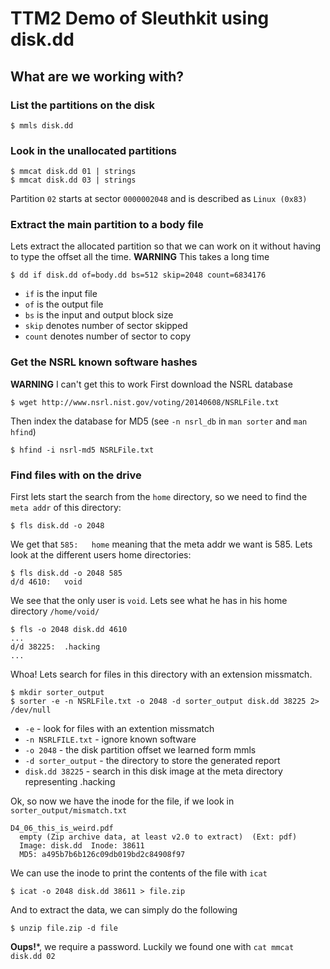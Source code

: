 # TTM2 Demo of Sleuthkit using disk.dd

## What are we working with?

### List the partitions on the disk

    $ mmls disk.dd

### Look in the unallocated partitions

    $ mmcat disk.dd 01 | strings
    $ mmcat disk.dd 03 | strings

Partition `02` starts at sector `0000002048` and is described as `Linux (0x83)`

### Extract the main partition to a body file
Lets extract the allocated partition so that we can work on it without having to type the offset all the time. 
**WARNING** This takes a long time

    $ dd if disk.dd of=body.dd bs=512 skip=2048 count=6834176

- `if` is the input file
- `of` is the output file
- `bs` is the input and output block size 
- `skip` denotes number of sector skipped
- `count` denotes number of sector to copy

### Get the NSRL known software hashes

**WARNING** I can't get this to work
First download the NSRL database

    $ wget http://www.nsrl.nist.gov/voting/20140608/NSRLFile.txt

Then index the database for MD5 (see `-n nsrl_db` in `man sorter` and `man hfind`)

    $ hfind -i nsrl-md5 NSRLFile.txt 

### Find files with on the drive
First lets start the search from the `home` directory, so we need to find the `meta addr` of this directory:

    $ fls disk.dd -o 2048

We get that `585:   home` meaning that the meta addr we want is 585. Lets look at the different users home directories:

    $ fls disk.dd -o 2048 585
    d/d 4610:   void

We see that the only user is `void`. Lets see what he has in his home directory `/home/void/`

    $ fls -o 2048 disk.dd 4610
    ...
    d/d 38225:  .hacking
    ...

Whoa! Lets search for files in this directory with an extension missmatch.

    $ mkdir sorter_output
    $ sorter -e -n NSRLFile.txt -o 2048 -d sorter_output disk.dd 38225 2> /dev/null

- `-e` - look for files with an extention missmatch
- `-n NSRLFILE.txt` - ignore known software
- `-o 2048` - the disk partition offset we learned form mmls
- `-d sorter_output` - the directory to store the generated report
- `disk.dd 38225` - search in this disk image at the meta directory representing .hacking

Ok, so now we have the inode for the file, if we look in `sorter_output/mismatch.txt`

    D4_06_this_is_weird.pdf
      empty (Zip archive data, at least v2.0 to extract)  (Ext: pdf)
      Image: disk.dd  Inode: 38611
      MD5: a495b7b6b126c09db019bd2c84908f97

We can use the inode to print the contents of the file with `icat`

    $ icat -o 2048 disk.dd 38611 > file.zip

And to extract the data, we can simply do the following

    $ unzip file.zip -d file

**Oups!***, we require a password. Luckily we found one with `cat mmcat disk.dd 02`
